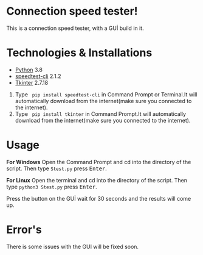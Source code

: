 # Connection speed tester!
This is a connection speed tester, with a GUİ build in it.
# Technologies & Installations
* [Python](https://www.python.org/) 3.8
* [speedtest-cli](https://pypi.org/project/speedtest-cli/) 2.1.2
* [Tkinter](https://docs.python.org/3/library/tkinter.html) 2.7.18

1. Type ` pip install speedtest-cli` in Command Prompt or Terminal.It will automatically download from the internet(make sure you connected to the internet).
1. Type ` pip install tkinter` in Command Prompt.It will automatically download from the internet(make sure you connected to the internet).
# Usage
**For Windows**
Open the Command Prompt and cd into the directory of the script.
Then type `Stest.py` press  <kbd>Enter</kbd>.

**For Linux**
Open the terminal and cd into the directory of the script.
Then type `python3 Stest.py` press <kbd>Enter</kbd>.

Press the button on the GUİ wait for 30 seconds and the results will come up.
# Error's
There is some issues with the GUI will be fixed soon.
